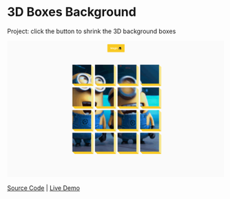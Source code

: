 # 3D Boxes Background

Project: click the button to shrink the 3D background boxes

![cover](cover.webp)

[Source Code](./README.md) | [Live Demo](https://josephgattuso.github.io/js-projects/3d-boxes-background/index)
